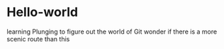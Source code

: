 # Hello-world
learning
Plunging to figure out the world of Git
wonder if there is a more scenic route than this
